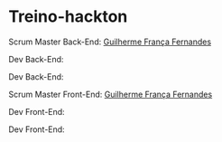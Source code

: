 # Treino-hackton

Scrum Master Back-End: <a href="https://github.com/Lucast34">Guilherme França Fernandes<a>

Dev Back-End:

Dev Back-End:

Scrum Master Front-End: <a href="https://github.com/GuilFranca">Guilherme França Fernandes<a>

Dev Front-End:

Dev Front-End:
